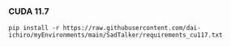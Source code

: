 ### CUDA 11.7
~~~
pip install -r https://raw.githubusercontent.com/dai-ichiro/myEnvironments/main/SadTalker/requirements_cu117.txt
~~~

